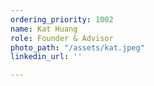 ```yaml
---
ordering_priority: 1002
name: Kat Huang
role: Founder & Advisor
photo_path: "/assets/kat.jpeg"
linkedin_url: ''

---
```

